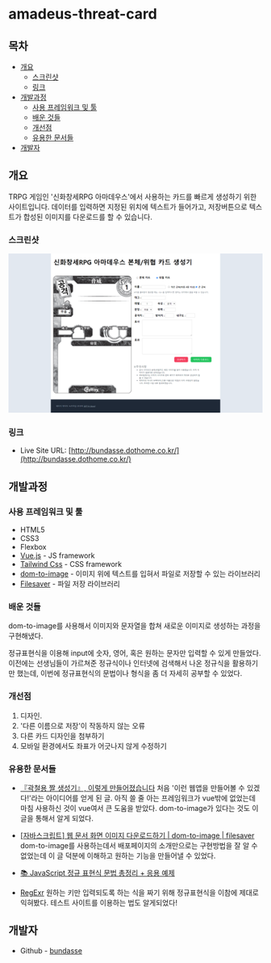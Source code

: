 # amadeus-threat-card

## 목차

- [개요](#개요)
  - [스크린샷](#스크린샷)
  - [링크](#링크)
- [개발과정](#개발과정)
  - [사용 프레임워크 및 툴](#사용-프레임워크-및-툴)
  - [배운 것들](#배운-것들)
  - [개선점](#개선점)
  - [유용한 문서들](#유용한-문서들)
- [개발자](#개발자)

## 개요

TRPG 게임인 '신화창세RPG 아마데우스'에서 사용하는 카드를 빠르게 생성하기 위한 사이트입니다.
데이터를 입력하면 지정된 위치에 텍스트가 들어가고, 저장버튼으로 텍스트가 합성된 이미지를 다운로드를 할 수 있습니다.

### 스크린샷

![desktop](./screenshot.png)

### 링크

- Live Site URL: [http://bundasse.dothome.co.kr/](http://bundasse.dothome.co.kr/)

## 개발과정

### 사용 프레임워크 및 툴

- HTML5
- CSS3
- Flexbox
- [Vue.js](https://vuejs.org/) - JS framework
- [Tailwind Css](https://tailwindcss.com/) - CSS framework
- [dom-to-image](https://github.com/tsayen/dom-to-image) - 이미지 위에 텍스트를 입혀서 파일로 저장할 수 있는 라이브러리
- [Filesaver](https://github.com/eligrey/FileSaver.js/) - 파일 저장 라이브러리

### 배운 것들

dom-to-image를 사용해서 이미지와 문자열을 합쳐 새로운 이미지로 생성하는 과정을 구현해냈다.

정규표현식을 이용해 input에 숫자, 영어, 혹은 원하는 문자만 입력할 수 있게 만들었다. 이전에는 선생님들이 가르쳐준 정규식이나 인터넷에 검색해서 나온 정규식을 활용하기만 했는데, 이번에 정규표현식의 문법이나 형식을 좀 더 자세히 공부할 수 있었다.

### 개선점

1. 디자인.
2. '다른 이름으로 저장'이 작동하지 않는 오류
3. 다른 카드 디자인을 첨부하기
4. 모바일 환경에서도 좌표가 어긋나지 않게 수정하기

### 유용한 문서들

- [『곽철용 짤 생성기』, 이렇게 만들어졌습니다](https://wormwlrm.github.io/2019/10/13/Kwakcheolyong-Image-Creator-Development-Story.html)
처음 '이런 웹앱을 만들어볼 수 있겠다!'라는 아이디어를 얻게 된 글.
아직 쓸 줄 아는 프레임워크가 vue밖에 없었는데 마침 사용하신 것이 vue여서 큰 도움을 받았다. dom-to-image가 있다는 것도 이 글을 통해서 알게 되었다. 

- [[자바스크립트] 웹 문서 화면 이미지 다운로드하기 | dom-to-image | filesaver](https://penguingoon.tistory.com/237)
dom-to-image를 사용하는데서 배포페이지의 소개만으로는 구현방법을 잘 알 수 없었는데 이 글 덕분에 이해하고 원하는 기능을 만들어낼 수 있었다.

- [📚 JavaScript 정규 표현식 문법 총정리 + 응용 예제](https://inpa.tistory.com/entry/JS-%F0%9F%93%9A-%EC%A0%95%EA%B7%9C%EC%8B%9D-RegExp-%EB%88%84%EA%B5%AC%EB%82%98-%EC%9D%B4%ED%95%B4%ED%95%98%EA%B8%B0-%EC%89%BD%EA%B2%8C-%EC%A0%95%EB%A6%AC)
- [RegExr](https://regexr.com/)
원하는 키만 입력되도록 하는 식을 짜기 위해 정규표현식을 이참에 제대로 익혀봤다. 테스트 사이트를 이용하는 법도 알게되었다!

## 개발자

- Github - [bundasse](https://github.com/bundasse)
